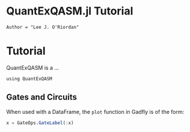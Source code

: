 # QuantExQASM.jl Tutorial

```@meta
Author = "Lee J. O'Riordan"
```

# Tutorial

QuantExQASM is a ...

```@example 1
using QuantExQASM

```


## Gates and Circuits

When used with a DataFrame, the `plot` function in Gadfly is of the form:

```julia
x = GateOps.GateLabel(:x)

```
